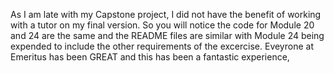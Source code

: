 As I am late with my Capstone project, I did not have the benefit of working with a tutor on my final version. So you will notice the code for Module 20 and 24 are the same and the README files are similar with Module 24 being expended to include the other requirements of the excercise. Eveyrone at Emeritus has been GREAT and this has been a fantastic experience,
